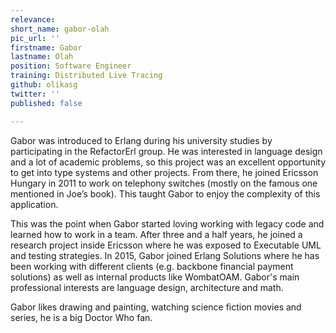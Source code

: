 ```yaml
---
relevance: 
short_name: gabor-olah
pic_url: ''
firstname: Gabor
lastname: Olah
position: Software Engineer
training: Distributed Live Tracing
github: olikasg
twitter: ''
published: false

---
```

Gabor was introduced to Erlang during his university studies by participating in the RefactorErl group. He was interested in language design and a lot of academic problems, so this project was an excellent opportunity to get into type systems and other projects. From there, he joined Ericsson Hungary in 2011 to work on telephony switches (mostly on the famous one mentioned in Joe’s book). This taught Gabor to enjoy the complexity of this application.

This was the point when Gabor started loving working with legacy code and learned how to work in a team. After three and a half years, he joined a research project inside Ericsson where he was exposed to Executable UML and testing strategies. In 2015, Gabor joined Erlang Solutions where he has been working with different clients (e.g. backbone financial payment solutions) as well as internal products like WombatOAM. Gabor's main professional interests are language design, architecture and math.

Gabor likes drawing and painting, watching science fiction movies and series, he is a big Doctor Who fan.